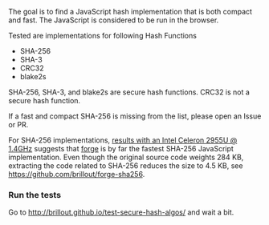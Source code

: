 The goal is to find a JavaScript hash implementation that is both compact and fast.
The JavaScript is considered to be run in the browser.


Tested are implementations for following Hash Functions
  - SHA-256
  - SHA-3
  - CRC32
  - blake2s

SHA-256, SHA-3, and blake2s are secure hash functions.
CRC32 is not a secure hash function.

If a fast and compact SHA-256 is missing from the list, please open an Issue or PR.


For SHA-256 implementations, <a href='http://brillout.github.io/test-secure-hash-algos/computed_c720.html'>results with an Intel Celeron 2955U @ 1.4GHz</a> suggests that <a href='https://github.com/digitalbazaar/forge'>forge</a> is by far the fastest SHA-256 JavaScript implementation.
Even though the original source code weights 284 KB, extracting the code related to SHA-256 reduces the size to 4.5 KB, see https://github.com/brillout/forge-sha256.


### Run the tests

Go to <a href='http://brillout.github.io/test-secure-hash-algos/'>http://brillout.github.io/test-secure-hash-algos/</a> and wait a bit.
